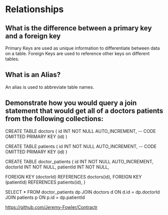 # Relationships

## What is the difference between a primary key and a foreign key

Primary Keys are used as unique information to differentiate between data on a table.
Foreign Keys are used to reference other keys on different tables.

## What is an Alias?

An alias is used to abbreviate table names.

## Demonstrate how you would query a join statement that would get all of a doctors patients from the following collections:

CREATE TABLE doctors (
  id INT NOT NULL AUTO_INCREMENT,
  -- CODE OMITTED
  PRIMARY KEY (id)
)

CREATE TABLE patients (
  id INT NOT NULL AUTO_INCREMENT,
  -- CODE OMITTED
  PRIMARY KEY (id)
)

CREATE TABLE doctor_patients (
  id INT NOT NULL AUTO_INCREMENT,
  doctorId INT NOT NULL,
  patientId INT NOT NULL,

  FOREIGN KEY (doctorId)
    REFERENCES doctors(id),
  FOREIGN KEY (patientId)
    REFERENCES patients(id),
)

SELECT * FROM doctor_patients dp
JOIN doctors d ON d.id = dp.doctorId
JOIN patients p ON p.id = dp.patientId

https://github.com/Jeremy-Fowler/Contractr